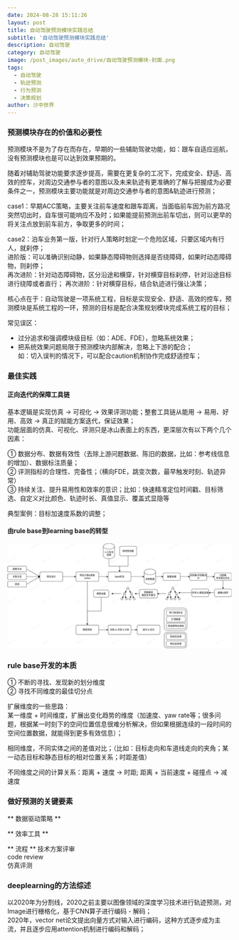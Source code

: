 ```yaml
---
date: 2024-08-28 15:11:26
layout: post
title: 自动驾驶预测模块实践总结
subtitle: '自动驾驶预测模块实践总结'
description: 自动驾驶
category: 自动驾驶
image: /post_images/auto_drive/自动驾驶预测模块-封面.png
tags:
  - 自动驾驶
  - 轨迹预测
  - 行为预测
  - 决策规划
author: 沙中世界
---
```

### 预测模块存在的价值和必要性
预测模块不是为了存在而存在，早期的一些辅助驾驶功能，如：跟车自适应巡航，没有预测模块也是可以达到效果预期的。

随着对辅助驾驶功能要求逐步提高，需要在更复杂的工况下，完成安全、舒适、高效的控车，对周边交通参与者的意图以及未来轨迹有更准确的了解与把握成为必要条件之一，预测模块主要功能就是对周边交通参与者的意图&轨迹进行预测；

case1：早期ACC策略，主要关注前车速度和跟车距离，当面临前车因为前方路况突然切出时，自车很可能响应不及时；如果能提前预测出前车切出，则可以更早的将关注点放到前车前方，争取更多的时间；

case2：泊车业务第一版，针对行人策略时划定一个危险区域，只要区域内有行人，就刹停；<br>
      进阶版：可以准确识别动静，如果静态障碍物则选择是否绕障碍，如果时动态障碍物，则刹停；<br>
      再次进阶：针对动态障碍物，区分沿途和横穿，针对横穿目标刹停，针对沿途目标进行绕障或者直行；
      再次进阶：针对横穿目标，结合轨迹进行强让决策；

核心点在于：自动驾驶是一项系统工程，目标是实现安全、舒适、高效的控车，预测模块是系统工程的一环，预测的目标是配合决策规划模块完成系统工程的目标；

常见误区：
- 过分追求和强调模块级目标（如：ADE、FDE），忽略系统效果；
- 把系统效果问题局限于预测模块内部解决，忽略上下游的配合；<br>
  如：切入误判的情况下，可以配合caution机制协作完成舒适控车；

### 最佳实践
#### 正向迭代的保障工具链
基本逻辑是实现仿真 → 可视化 → 效果评测功能；整套工具链从能用 → 易用、好用、高效 → 真正的赋能方案迭代，保证效果；<br>
功能层面的仿真、可视化、评测只是冰山表面上的东西，更深层次有以下两个几个因素：

① 数据分布、数据有效性（去除上游问题数据、陈旧的数据，比如：参考线信息的增加）、数据标注质量；<br>
② 评测指标的合理性、完备性；（横向FDE，跳变次数，最早触发时刻、轨迹异常）<br>
③ 持续关注、提升易用性和效率的意识；比如：快速精准定位时间戳、目标筛选、自定义对比颜色、轨迹时长、真值显示、覆盖式显隐等

典型案例：目标加速度系数的调整；

#### 由rule base到learning base的转型
![learning预测架构](/post_images/auto_drive/learning预测架构.jpg)


### rule base开发的本质
① 不断的寻找、发现新的划分维度<br>
② 寻找不同维度的最佳切分点

扩展维度的一些思路：<br>
某一维度 + 时间维度，扩展出变化趋势的维度（加速度、yaw rate等；很多问题，根据某一时刻下的空间位置信息很难分析解决，但如果根据连续的一段时间的空间位置数据，就能得到更多有效信息）；

相同维度，不同实体之间的差值对比；（比如：目标走向和车道线走向的夹角；某一动态目标和静态目标的相对位置关系；时距差值）

不同维度之间的计算关系：距离 + 速度 → 时距; 距离 + 当前速度 + 碰撞点 → 减速度

### 做好预测的关键要素

** 数据驱动策略 **

** 效率工具 **

** 流程 **
技术方案评审<br>
code review<br>
仿真评测<br>

### deeplearning的方法综述
以2020年为分割线，2020之前主要以图像领域的深度学习技术进行轨迹预测，对Image进行栅格化，基于CNN算子进行编码 - 解码；<br>
2020年，vector net论文提出向量方式对输入进行编码，这种方式逐步成为主流，并且逐步应用attention机制进行编码和解码；
